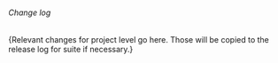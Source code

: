 <!-- #### Overview

- Ticket: URL_HERE

###### Optional

- Core PR: URL_HERE -->

###### Change log

{Relevant changes for project level go here. Those will be copied to the release log for suite if necessary.}